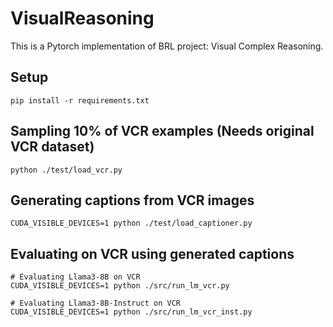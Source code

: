 # VisualReasoning

This is a Pytorch implementation of BRL project: Visual Complex Reasoning.

## Setup
```
pip install -r requirements.txt
```

## Sampling 10% of VCR examples (Needs original VCR dataset)
```
python ./test/load_vcr.py
```

## Generating captions from VCR images
```
CUDA_VISIBLE_DEVICES=1 python ./test/load_captioner.py
```
## Evaluating on VCR using generated captions
```
# Evaluating Llama3-8B on VCR
CUDA_VISIBLE_DEVICES=1 python ./src/run_lm_vcr.py

# Evaluating Llama3-8B-Instruct on VCR
CUDA_VISIBLE_DEVICES=1 python ./src/run_lm_vcr_inst.py
```
